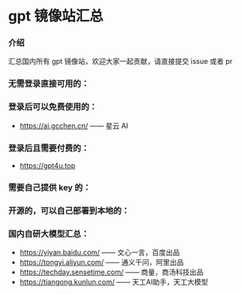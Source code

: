 # gpt 镜像站汇总

### 介绍
汇总国内所有 gpt 镜像站，欢迎大家一起贡献，请直接提交 issue 或者 pr

### 无需登录直接可用的：


### 登录后可以免费使用的：
- https://ai.gcchen.cn/ —— 星云 AI



### 登录后且需要付费的：
- https://gpt4u.top


### 需要自己提供 key 的：


### 开源的，可以自己部署到本地的：


### 国内自研大模型汇总：
- https://yiyan.baidu.com/ —— 文心一言，百度出品
- https://tongyi.aliyun.com/ —— 通义千问，阿里出品
- https://techday.sensetime.com/ —— 商量，商汤科技出品
- https://tiangong.kunlun.com/ —— 天工AI助手，天工大模型
